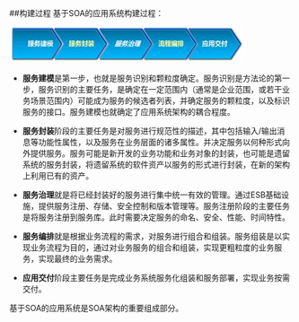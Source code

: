 ##构建过程
基于SOA的应用系统构建过程：

![](42.jpg)

- **服务建模**是第一步，也就是服务识别和颗粒度确定。服务识别是方法论的第一步，服务识别的主要任务，是确定在一定范围内（通常是企业范围，或若干业务场景范围内）可能成为服务的候选者列表，并确定服务的颗粒度，以及标识服务的接口。服务建模也就确定了应用系统架构的耦合程度。

- **服务封装**阶段的主要任务是对服务进行规范性的描述，其中包括输入/输出消息等功能性属性，以及服务在业务层面的诸多属性。并决定服务以何种形式向外提供服务。服务可能是新开发的业务功能和业务对象的封装，也可能是遗留系统的服务封装，将遗留系统的软件资产以服务的形式进行封装，在新的架构上利用已有的资产。

- **服务治理**就是将已经封装好的服务进行集中统一有效的管理。通过ESB基础设施，提供服务注册、存储、安全控制和版本管理等。服务注册阶段的主要任务是将服务注册到服务库。此时需要决定服务的命名、安全、性能、时间特性。

- **服务编排**就是根据业务流程的需求，对服务进行组合和组装。服务组装是以实现业务流程为目的，通过对业务服务的组合和组装，实现更粗粒度的业务服务，实现最终的业务需求。

- **应用交付**阶段主要任务是完成业务系统服务化组装和服务部署，实现业务按需交付。

基于SOA的应用系统是SOA架构的重要组成部分。